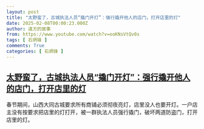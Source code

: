 ```yaml
---
layout: post
title: "太野蛮了，古城执法人员“撬门开灯”：强行撬开他人的店门，打开店里的灯"
date: 2025-02-08T00:00:23.000Z
author: 遠方的故事
from: https://www.youtube.com/watch?v=ooKNsVtQv0s
tags: [ 石炳锋 ]
comments: True
categories: [ 石炳锋 ]
---
```

<!--1738972823000-->
[太野蛮了，古城执法人员“撬门开灯”：强行撬开他人的店门，打开店里的灯](https://www.youtube.com/watch?v=ooKNsVtQv0s)
------

<div>
春节期间，山西大同古城要求所有商铺必须彻夜亮灯，店里没人也要开灯。一户店主没有按要求把店里的灯打开，被一群执法人员强行撬门，破坏两道防盗门，打开店里的灯。
</div>
